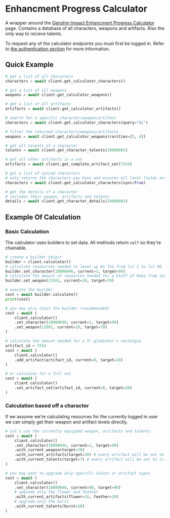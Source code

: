 # Enhancment Progress Calculator

A wrapper around the [Genshin Impact Enhancment Progress Calculator](https://webstatic-sea.mihoyo.com/ys/event/calculator-sea/index.html) page.
Contains a database of all characters, weapons and artifacts. Also the only way to recieve talents.

To request any of the calculator endpoints you must first be logged in. Refer to [the authentication section](authentication.md) for more information.

## Quick Example

```py
# get a list of all characters
characters = await client.get_calculator_characters()

# get a list of all weapons
weapons = await client.get_calculator_weapons()

# get a list of all artifacts
artifacts = await client.get_calculator_artifacts()

# search for a specific character/weapon/artifact
characters = await client.get_calculator_characters(query="Xi")

# filter the returned characters/weapons/artifacts
weapons = await client.get_calculator_weapons(rarities=[5, 4])

# get all talents of a character
talents = await client.get_character_talents(10000002)

# get all other artifacts in a set
artifacts = await client.get_complete_artifact_set(7554)
```

```py
# get a list of synced characters
# only returns the characters you have and ensures all level fields are provided
characters = await client.get_calculator_characters(sync=True)

# get the details of a character
# includes their weapon, artifacts and talents
details = await client.get_character_details(10000002)
```

## Example Of Calculation

### Basic Calculation

The calculator uses builders to set data. All methods return `self` so they're chainable.

```py
# create a builder object
builder = client.calculator()
# calculate resoources needed to level up Hu Tao from lvl 1 to lvl 90
builder.set_character(10000046, current=1, target=90)
# calculate the amount of resources needed for a Staff of Homa from level 20 to level 70
builder.set_weapon(13501, current=20, target=70)

# execute the builder
cost = await builder.calculate()
print(cost)
```

```py
# you may also chain the builder (recommended)
cost = await (
    client.calculator()
    .set_character(10000046, current=1, target=90)
    .set_weapon(13501, current=20, target=70)
)

```

```py
# calculate the amount needed for a 5* gladiator's nostalgia
artifact_id = 7554
cost = await (
    client.calculator()
    .add_artifact(artifact_id, current=0, target=20)
)

# or calculate for a full set
cost = await (
    client.calculator()
    .set_artifact_set(artifact_id, current=0, target=20)
)
```

### Calculation based off a character

If we assume we're calculating resources for the currently logged in user we can simply get their weapon and artifact levels directly.

```py
# Let's use the currently equipped weapon, artifacts and talents
cost = await (
    client.calculator()
    .set_character(10000046, current=1, target=90)
    .with_current_weapon(target=70)
    .with_current_artifacts(target=20) # every artifact will be set to lvl 20
    .with_current_talents(target=7) # every artifact will be set to lvl 7
)
```

```py
# you may want to upgrade only specific talent or artifact types
cost = await (
    client.calculator()
    .set_character(10000046, current=80, target=90)
    # upgrade only the flower and feather
    .with_current_artifacts(flower=16, feather=20)
    # upgrade only the burst
    .with_current_talents(burst=10)
)
```
